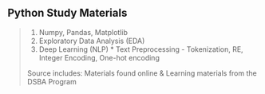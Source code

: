 ## Python Study Materials
> 1. Numpy, Pandas, Matplotlib
> 2. Exploratory Data Analysis (EDA)
> 3. Deep Learning (NLP) * Text Preprocessing - Tokenization, RE, Integer Encoding, One-hot encoding
>  
> 
> Source includes: Materials found online & Learning materials from the DSBA Program 

